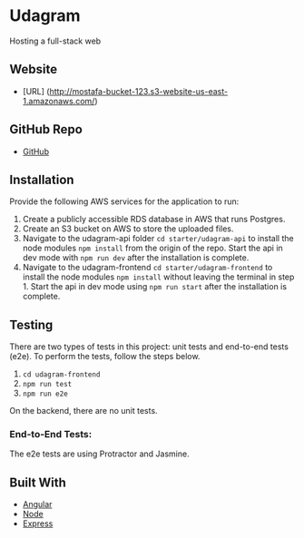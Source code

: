 # Udagram
Hosting a full-stack web

## Website
- [URL] (http://mostafa-bucket-123.s3-website-us-east-1.amazonaws.com/)

## GitHub Repo
- [GitHub](https://github.com/mostafanassr2000/udagram-1)

## Installation

Provide the following AWS services for the application to run:

1. Create a publicly accessible RDS database in AWS that runs Postgres.
2. Create an S3 bucket on AWS to store the uploaded files.
3. Navigate to the udagram-api folder `cd starter/udagram-api` to install the node modules `npm install` from the origin of the repo. Start the api in dev mode with `npm run dev` after the installation is complete.
4. Navigate to the udagram-frontend `cd starter/udagram-frontend` to install the node modules `npm install` without leaving the terminal in step 1. Start the api in dev mode using `npm run start` after the installation is complete.

## Testing

There are two types of tests in this project: unit tests and end-to-end tests (e2e). To perform the tests, follow the steps below.

1. `cd udagram-frontend`
2. `npm run test`
3. `npm run e2e`

On the backend, there are no unit tests.

### End-to-End Tests:

The e2e tests are using Protractor and Jasmine.

## Built With

- [Angular](https://angular.io/)
- [Node](https://nodejs.org)
- [Express](https://expressjs.com/)
